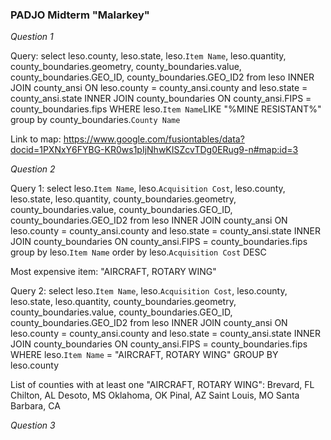 ### PADJO Midterm "Malarkey"

*Question 1*

Query:
select leso.county, leso.state, leso.`Item Name`, leso.quantity, county_boundaries.geometry, county_boundaries.value, county_boundaries.GEO_ID, county_boundaries.GEO_ID2
from leso 
INNER JOIN county_ansi
ON leso.county = county_ansi.county
and leso.state = county_ansi.state
INNER JOIN county_boundaries
ON county_ansi.FIPS = county_boundaries.fips
WHERE leso.`Item Name`LIKE "%MINE RESISTANT%"
group by county_boundaries.`County Name`

Link to map:
https://www.google.com/fusiontables/data?docid=1PXNxY6FYBG-KR0ws1pIjNhwKISZcvTDg0ERug9-n#map:id=3

*Question 2*

Query 1:
select leso.`Item Name`, leso.`Acquisition Cost`, leso.county, leso.state, leso.quantity, county_boundaries.geometry, county_boundaries.value, county_boundaries.GEO_ID, county_boundaries.GEO_ID2
from leso 
INNER JOIN county_ansi
ON leso.county = county_ansi.county
and leso.state = county_ansi.state
INNER JOIN county_boundaries
ON county_ansi.FIPS = county_boundaries.fips
group by leso.`Item Name`
order by leso.`Acquisition Cost` DESC

Most expensive item: "AIRCRAFT, ROTARY WING"

Query 2:
select leso.`Item Name`, leso.`Acquisition Cost`, leso.county, leso.state, leso.quantity, county_boundaries.geometry, county_boundaries.value, county_boundaries.GEO_ID, county_boundaries.GEO_ID2
from leso 
INNER JOIN county_ansi
ON leso.county = county_ansi.county
and leso.state = county_ansi.state
INNER JOIN county_boundaries
ON county_ansi.FIPS = county_boundaries.fips
WHERE leso.`Item Name` = "AIRCRAFT, ROTARY WING"
GROUP BY leso.county

List of counties with at least one "AIRCRAFT, ROTARY WING":
Brevard, FL
Chilton, AL
Desoto, MS
Oklahoma, OK
Pinal, AZ
Saint Louis, MO
Santa Barbara, CA

*Question 3*




